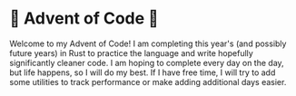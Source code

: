 # 🦌 Advent of Code 🎄

Welcome to my Advent of Code! I am completing this year's (and possibly future years) in Rust to practice the language and
write hopefully significantly cleaner code. I am hoping to complete every day on the day, but life happens, so I will do
my best. If I have free time, I will try to add some utilities to track performance or make adding additional days easier.
